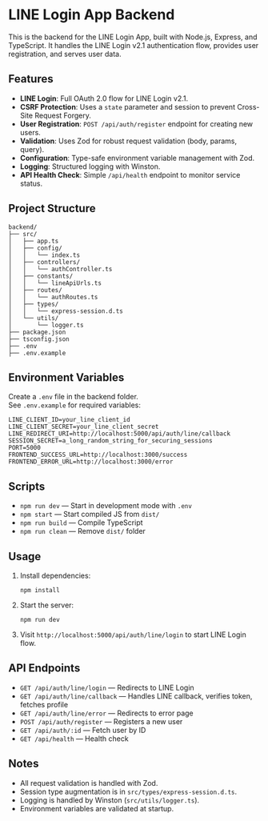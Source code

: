 # LINE Login App Backend

This is the backend for the LINE Login App, built with Node.js, Express, and TypeScript. It handles the LINE Login v2.1 authentication flow, provides user registration, and serves user data.

## Features

- **LINE Login**: Full OAuth 2.0 flow for LINE Login v2.1.
- **CSRF Protection**: Uses a `state` parameter and session to prevent Cross-Site Request Forgery.
- **User Registration**: `POST /api/auth/register` endpoint for creating new users.
- **Validation**: Uses Zod for robust request validation (body, params, query).
- **Configuration**: Type-safe environment variable management with Zod.
- **Logging**: Structured logging with Winston.
- **API Health Check**: Simple `/api/health` endpoint to monitor service status.

## Project Structure

```
backend/
├── src/
│   ├── app.ts
│   ├── config/
│   │   └── index.ts
│   ├── controllers/
│   │   └── authController.ts
│   ├── constants/
│   │   └── lineApiUrls.ts
│   ├── routes/
│   │   └── authRoutes.ts
│   ├── types/
│   │   └── express-session.d.ts
│   └── utils/
│       └── logger.ts
├── package.json
├── tsconfig.json
├── .env
├── .env.example
```

## Environment Variables

Create a `.env` file in the backend folder.  
See `.env.example` for required variables:

```
LINE_CLIENT_ID=your_line_client_id
LINE_CLIENT_SECRET=your_line_client_secret
LINE_REDIRECT_URI=http://localhost:5000/api/auth/line/callback
SESSION_SECRET=a_long_random_string_for_securing_sessions
PORT=5000
FRONTEND_SUCCESS_URL=http://localhost:3000/success
FRONTEND_ERROR_URL=http://localhost:3000/error
```

## Scripts

- `npm run dev` — Start in development mode with `.env`
- `npm start` — Start compiled JS from `dist/`
- `npm run build` — Compile TypeScript
- `npm run clean` — Remove `dist/` folder

## Usage

1. Install dependencies:
   ```
   npm install
   ```
2. Start the server:
   ```
   npm run dev
   ```
3. Visit `http://localhost:5000/api/auth/line/login` to start LINE Login flow.

## API Endpoints

- `GET /api/auth/line/login` — Redirects to LINE Login
- `GET /api/auth/line/callback` — Handles LINE callback, verifies token, fetches profile
- `GET /api/auth/line/error` — Redirects to error page
- `POST /api/auth/register` — Registers a new user
- `GET /api/auth/:id` — Fetch user by ID
- `GET /api/health` — Health check

## Notes

- All request validation is handled with Zod.
- Session type augmentation is in `src/types/express-session.d.ts`.
- Logging is handled by Winston (`src/utils/logger.ts`).
- Environment variables are validated at startup.